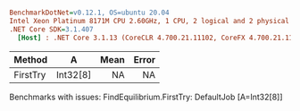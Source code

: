 ``` ini

BenchmarkDotNet=v0.12.1, OS=ubuntu 20.04
Intel Xeon Platinum 8171M CPU 2.60GHz, 1 CPU, 2 logical and 2 physical cores
.NET Core SDK=3.1.407
  [Host] : .NET Core 3.1.13 (CoreCLR 4.700.21.11102, CoreFX 4.700.21.11602), X64 RyuJIT


```
|   Method |        A | Mean | Error |
|--------- |--------- |-----:|------:|
| FirstTry | Int32[8] |   NA |    NA |

Benchmarks with issues:
  FindEquilibrium.FirstTry: DefaultJob [A=Int32[8]]
